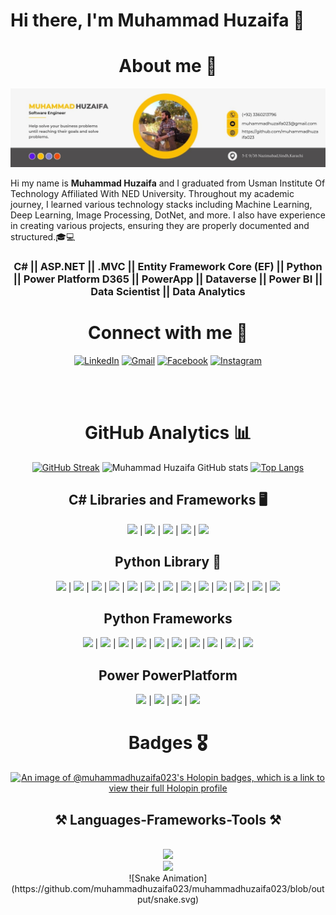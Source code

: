# Hi there, I'm Muhammad Huzaifa  👋
<!-- <h3>About me,</h3> -->
<h1 align="center"> About me 👦</h1>


![Muhammad Huzaifa's Profile Image](Img/Github%20Profile%20Image.jpg)

Hi my name is  <b>Muhammad Huzaifa</b> and I graduated from Usman Institute Of Technology Affiliated With NED University. Throughout my academic journey, I learned various technology stacks including Machine Learning, Deep Learning, Image Processing, DotNet, and more. I also have experience in creating various projects, ensuring they are properly documented and structured.🎓💻



<h3 align="center"> C# || ASP.NET || .MVC || Entity Framework Core (EF) || Python || Power Platform  D365 || PowerApp ||  Dataverse || Power BI || Data Scientist || Data Analytics </h3>
   <div align="center">

 <h1 align="center">Connect with me  🔗</h1>

[![LinkedIn](https://img.shields.io/badge/LinkedIn-Connect-blue?logo=LinkedIn)](https://www.linkedin.com/in/muhammad-huzaifa-90b7ab1b4/) [![Gmail](https://img.shields.io/badge/Gmail-Say%20Hello-red?logo=Gmail)](mailto:muhammadhuzaifa023@gmail.com) [![Facebook](https://img.shields.io/badge/Facebook-Follow-blue?logo=Facebook)](https://www.facebook.com/profile.php?id=100008953412577) [![Instagram](https://img.shields.io/badge/Instagram-Follow-ff69b4?logo=Instagram)](https://www.instagram.com/muhammadhuzaifa023/)

<br><br>
#  GitHub Analytics  📊
[![GitHub Streak](https://streak-stats.demolab.com?user=muhammadhuzaifa023&theme=radical&hide_border=true&date_format=j%2Fn%5B%2FY%5D&card_width=478)](https://git.io/streak-stats)
![Muhammad Huzaifa GitHub stats](https://github-readme-stats.vercel.app/api?username=muhammadhuzaifa023&show_icons=true&theme=radical)
[![Top Langs](https://github-readme-stats.vercel.app/api/top-langs/?username=muhammadhuzaifa023&layout=compact&theme=radical)](https://github.com/muhammadhuzaifa023)


## C# Libraries and Frameworks 🖥️

[![](https://img.shields.io/badge/C%23-%23239120?logo=C-Sharp)](https://docs.microsoft.com/en-us/dotnet/csharp/) | [![](https://img.shields.io/badge/ASP.NET-%235C2D91?logo=dotnet)](https://dotnet.microsoft.com/apps/aspnet) | [![](https://img.shields.io/badge/.NET%20Core-%2305126a?logo=dotnet)](https://docs.microsoft.com/en-us/dotnet/core/) | [![](https://img.shields.io/badge/Entity%20Framework-%23723398?logo=dotnet)](https://docs.microsoft.com/en-us/ef/) | [![](https://img.shields.io/badge/MVC-%23037aca?logo=dotnet)](https://dotnet.microsoft.com/apps/aspnet/mvc)

## Python Library  🐍

[![](https://img.shields.io/badge/Pandas-%237a36c9?logo=Pandas)](https://pandas.pydata.org/) | [![](https://img.shields.io/badge/NumPy-%23209bdc?logo=NumPy)](https://numpy.org/) | [![](https://img.shields.io/badge/SciKit--Image-%23f6a431?logo=SciKit-Image)](https://scikit-image.org/) | [![](https://img.shields.io/badge/Matplotlib-%23eb8f34?logo=Matplotlib)](https://matplotlib.org/) | [![](https://img.shields.io/badge/Seaborn-%236abf8c?logo=Seaborn)](https://seaborn.pydata.org/) | [![](https://img.shields.io/badge/TensorFlow-%23f5892f?logo=TensorFlow)](https://www.tensorflow.org/) | [![](https://img.shields.io/badge/PyTorch-%23ee4c2c?logo=PyTorch)](https://pytorch.org/) | [![](https://img.shields.io/badge/OpenCV-%2374acdf?logo=OpenCV)](https://opencv.org/) | [![](https://img.shields.io/badge/Pillow-%236d8a88?logo=Pillow)](https://python-pillow.org/) | [![](https://img.shields.io/badge/imageio-%23ff6347?logo=imageio)](https://imageio.readthedocs.io/) | [![](https://img.shields.io/badge/PyTorch%20Lightning%20Bolt-%23ffcc80?logo=PyTorch)](https://pytorch-lightning-bolts.readthedocs.io/) | [![](https://img.shields.io/badge/mahotas-%23159ecc?logo=mahotas)](https://mahotas.readthedocs.io/) | [![](https://img.shields.io/badge/scikit--video-%2384d084?logo=scikit-learn)](https://www.scikit-video.org/)



## Python Frameworks

[![](https://img.shields.io/badge/Django-%23092E20?logo=Django)](https://www.djangoproject.com/) | [![](https://img.shields.io/badge/Flask-%23000?logo=Flask)](https://flask.palletsprojects.com/) | [![](https://img.shields.io/badge/FastAPI-%23007D9E?logo=FastAPI)](https://fastapi.tiangolo.com/) | [![](https://img.shields.io/badge/Pyramid-%234f0b0b?logo=Pyramid)](https://trypyramid.com/) | [![](https://img.shields.io/badge/Tornado-%23004e82?logo=Tornado)](https://www.tornadoweb.org/) | [![](https://img.shields.io/badge/Falcon-%23194587?logo=Falcon)](https://falconframework.org/) | [![](https://img.shields.io/badge/Sanic-%2357A143?logo=Sanic)](https://sanicframework.org/) | [![](https://img.shields.io/badge/Bottle-%23FF6600?logo=Bottle)](https://bottlepy.org/docs/dev/) | [![](https://img.shields.io/badge/CherryPy-%23dc5e4b?logo=CherryPy)](https://cherrypy.org/) | [![](https://img.shields.io/badge/Web2py-%23621a1a?logo=Web2py)](https://www.web2py.com/)


## Power PowerPlatform
[![](https://img.shields.io/badge/Power%20Apps-%235BB8FF?logo=PowerApps)](https://powerapps.microsoft.com/) | [![](https://img.shields.io/badge/Power%20Automate-%2372C5FA?logo=PowerAutomate)](https://flow.microsoft.com/) | [![](https://img.shields.io/badge/Power%20BI-%23F2C811?logo=PowerBI)](https://powerbi.microsoft.com/) | [![](https://img.shields.io/badge/Power%20Virtual%20Agents-%237BC043?logo=PowerVirtualAgents)](https://powervirtualagents.microsoft.com/)
# Badges  🎖️
[![An image of @muhammadhuzaifa023's Holopin badges, which is a link to view their full Holopin profile](https://holopin.me/muhammadhuzaifa023)](https://holopin.io/@muhammadhuzaifa023)

<h2 align="center">⚒️ Languages-Frameworks-Tools ⚒️</h2>
<br/>
<div align="center">
    <img src="https://skillicons.dev/icons?i=nodejs,github,python,javascript,typescript,express,firebase,mongodb,c,java" /><br>
    <img src="https://skillicons.dev/icons?i=react,r,bootstrap,mui,mysql,flask,html,css,vscode,figma,git" />
</div>
![Snake Animation](https://github.com/muhammadhuzaifa023/muhammadhuzaifa023/blob/output/snake.svg)






